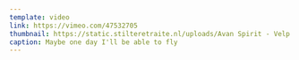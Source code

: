 ```yaml
---
template: video
link: https://vimeo.com/47532705
thumbnail: https://static.stilteretraite.nl/uploads/Avan Spirit - Velp 2.jpg
caption: Maybe one day I'll be able to fly
---
```

